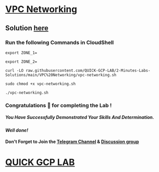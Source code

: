 # [VPC Networking](https://www.cloudskillsboost.google/course_templates/50/labs/485519)

## Solution [here]()

### Run the following Commands in CloudShell
```
export ZONE_1=
```
```
export ZONE_2=
```
```
curl -LO raw.githubusercontent.com/QUICK-GCP-LAB/2-Minutes-Labs-Solutions/main/VPC%20Networking/vpc-networking.sh

sudo chmod +x vpc-networking.sh

./vpc-networking.sh
```

### Congratulations 🎉 for completing the Lab !

##### *You Have Successfully Demonstrated Your Skills And Determination.*

#### *Well done!*

#### Don't Forget to Join the [Telegram Channel](https://t.me/quickgcplab) & [Discussion group](https://t.me/quickgcplabchats)

# [QUICK GCP LAB](https://www.youtube.com/@quickgcplab)
